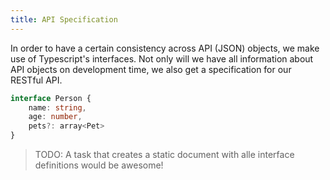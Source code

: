 ```yaml
---
title: API Specification
---
```


In order to have a certain consistency across API (JSON) objects, we make use of Typescript's interfaces. Not only will we have all information about API objects on development time, we also get a specification for our RESTful API.

``` typescript
interface Person {
	name: string,
	age: number,
	pets?: array<Pet> 
}
```

> TODO: A task that creates a static document with alle interface definitions would be awesome!